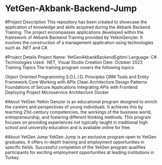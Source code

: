 # YetGen-Akbank-Backend-Jump

#Project Description
This repository has been created to showcase the application of knowledge and skills acquired during the Akbank Backend Training. The project encompasses applications developed within the framework of Akbank Backend Training provided by YetkinGençler. It involves the construction of a management application using technologies such as .NET and C#.

#Project Details
Project Name: YetGenAkbankBackendEgitimi
Language: C#
Technologies Used: .NET, Visual Studio
Creation Date: October 2023
Training Topics
The training program covers the following topics:

Object Oriented Programming
S.O.L.I.D. Principles
ORM Tools and Entity Framework Core
Working with APIs
Clean Architecture
Design Patterns
Foundations of Secure Applications
Integrating APIs with Frontend
Deploying Project
Microservice Architecture
Docker

#About YetGen
Yetkin Gençler is an educational program designed to enrich the careers and perspectives of young individuals. It achieves this by teaching 21st-century competencies, the workings of the business world, entrepreneurship, and fostering different thinking methods. This program focuses on providing experiences not typically taught in traditional high school and university education and is available online for free.

#About YetGen Jump
YetGen Jump is an exclusive program open to YetGen graduates. It offers in-depth training and employment opportunities in specific fields. Successful completion of the YetGen program qualifies participants for exciting employment opportunities at leading institutions in Turkey.
